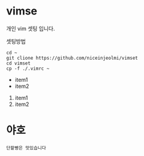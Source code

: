 # vimse
개인 vim 셋팅 입니다.

셋팅방법
```
cd ~
git clione https://github.com/niceinjeolmi/vimset
cd vimset
cp -f ./.vimrc ~
```

* item1
* item2

1. item1
1. item2

# 야호
```
단팥빵은 맛있습니다
```
